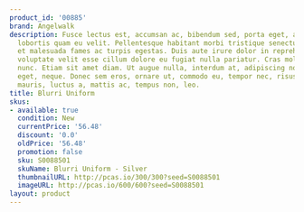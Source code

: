 ```yaml
---
product_id: '00885'
brand: Angelwalk
description: Fusce lectus est, accumsan ac, bibendum sed, porta eget, augue. Morbi
  lobortis quam eu velit. Pellentesque habitant morbi tristique senectus et netus
  et malesuada fames ac turpis egestas. Duis aute irure dolor in reprehenderit in
  voluptate velit esse cillum dolore eu fugiat nulla pariatur. Cras mollis scelerisque
  nunc. Etiam sit amet diam. Ut augue nulla, interdum at, adipiscing non, tristique
  eget, neque. Donec sem eros, ornare ut, commodo eu, tempor nec, risus. Nullam lectus
  mauris, luctus a, mattis ac, tempus non, leo.
title: Blurri Uniform
skus:
- available: true
  condition: New
  currentPrice: '56.48'
  discount: '0.0'
  oldPrice: '56.48'
  promotion: false
  sku: S0088501
  skuName: Blurri Uniform - Silver
  thumbnailURL: http://pcas.io/300/300?seed=S0088501
  imageURL: http://pcas.io/600/600?seed=S0088501
layout: product
---
```

